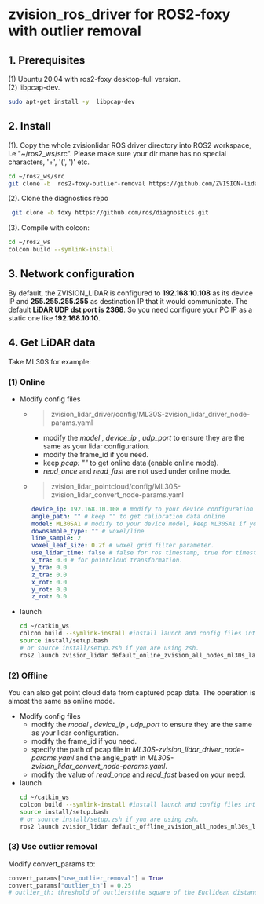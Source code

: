 # zvision_ros_driver for ROS2-foxy with outlier removal
## 1. Prerequisites
(1) Ubuntu 20.04  with ros2-foxy desktop-full version.   
(2) libpcap-dev.  
```bash
sudo apt-get install -y  libpcap-dev
```

##  2. Install
(1). Copy the whole zvisionlidar ROS driver directory into ROS2 workspace, i.e "~/ros2_ws/src". Please make sure your dir mane has no special characters, '+', '(', ')' etc. 
```bash
cd ~/ros2_ws/src
git clone -b  ros2-foxy-outlier-removal https://github.com/ZVISION-lidar/zvision_ros_driver
``` 
(2). Clone the diagnostics repo
```bash
 git clone -b foxy https://github.com/ros/diagnostics.git 
 ```
(3). Compile with colcon:
```bash
cd ~/ros2_ws
colcon build --symlink-install 
```
## 3. Network configuration
By default, the ZVISION_LIDAR is configured to **192.168.10.108** as its device IP and **255.255.255.255** as destination IP that it would communicate. The default **LiDAR UDP dst port is 2368**.
So you need configure your PC IP as a static one like **192.168.10.10**.

## 4. Get LiDAR data
Take ML30S for example:
### (1) Online 
* Modify config files  
    * >zvision_lidar_driver/config/ML30S-zvision_lidar_driver_node-params.yaml  
    
        * modify the *model* , *device_ip* , *udp_port* to ensure they are the same as your lidar configuration.  
        * modify the frame_id if you need.
        * keep *pcap: ""*  to get online data (enable online mode).
        * *read_once* and *read_fast* are not used under online mode. 

    * >zvision_lidar_pointcloud/config/ML30S-zvision_lidar_convert_node-params.yaml
        ```yaml
        device_ip: 192.168.10.108 # modify to your device configuration
        angle_path: "" # keep "" to get calibration data online
        model: ML30SA1 # modify to your device model, keep ML30SA1 if you are using ML30S serise.
        downsample_type: "" # voxel/line
        line_sample: 2 
        voxel_leaf_size: 0.2f # voxel grid filter parameter.
        use_lidar_time: false # false for ros timestamp, true for timestamp from udp packages.
        x_tra: 0.0 # for pointcloud transformation.
        y_tra: 0.0
        z_tra: 0.0
        x_rot: 0.0
        y_rot: 0.0
        z_rot: 0.0
        ```

* launch   
    ```bash
    cd ~/catkin_ws
    colcon build --symlink-install #install launch and config files into share.
    source install/setup.bash   
    # or source install/setup.zsh if you are using zsh.
    ros2 launch zvision_lidar default_online_zvision_all_nodes_ml30s_launch.py 
    ```
### (2) Offline

You can also get point cloud data from captured pcap data. 
The operation is almost the same as online mode.
* Modify config files  
    * modify the *model* , *device_ip* , *udp_port* to ensure they are the same as your lidar configuration.  
    * modify the frame_id if you need.
    * specify the path of pcap file in *ML30S-zvision_lidar_driver_node-params.yaml* and the angle_path in *ML30S-zvision_lidar_convert_node-params.yaml*.
    * modify the value of *read_once* and *read_fast* based on your need.
* launch   
    ```bash
    cd ~/catkin_ws
    colcon build --symlink-install #install launch and config files into share.
    source install/setup.bash   
    # or source install/setup.zsh if you are using zsh.
    ros2 launch zvision_lidar default_offline_zvision_all_nodes_ml30s_launch.py 
    ```

### (3) Use outlier removal
Modify convert_params to:

```python
convert_params["use_outlier_removal"] = True
convert_params["outlier_th"] = 0.25
# outlier_th: threshold of outliers(the square of the Euclidean distance)
```










